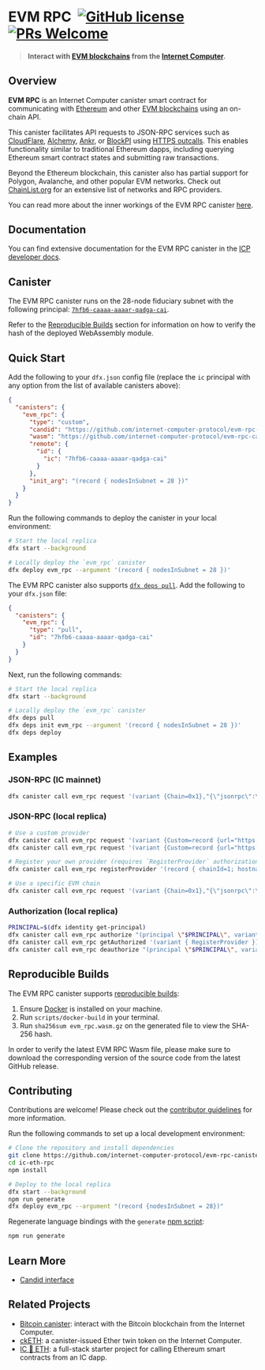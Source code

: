 # EVM RPC &nbsp;[![GitHub license](https://img.shields.io/badge/license-Apache%202.0-blue.svg)](https://opensource.org/licenses/Apache-2.0) [![PRs Welcome](https://img.shields.io/badge/PRs-welcome-brightgreen.svg)](https://github.com/internet-computer-protocol/evm-rpc-canister/issues)

> #### Interact with [EVM blockchains](https://chainlist.org/?testnets=true) from the [Internet Computer](https://internetcomputer.org/).

## Overview

**EVM RPC** is an Internet Computer canister smart contract for communicating with [Ethereum](https://ethereum.org/en/) and other [EVM blockchains](https://chainlist.org/?testnets=true) using an on-chain API. 

This canister facilitates API requests to JSON-RPC services such as [CloudFlare](https://www.cloudflare.com/en-gb/web3/), [Alchemy](https://www.alchemy.com/), [Ankr](https://www.ankr.com/), or [BlockPI](https://blockpi.io/) using [HTTPS outcalls](https://internetcomputer.org/https-outcalls). This enables functionality similar to traditional Ethereum dapps, including querying Ethereum smart contract states and submitting raw transactions.

Beyond the Ethereum blockchain, this canister also has partial support for Polygon, Avalanche, and other popular EVM networks. Check out [ChainList.org](https://chainlist.org/?testnets=true) for an extensive list of networks and RPC providers.

You can read more about the inner workings of the EVM RPC canister [here](https://medium.com/dfinity/icp-ethereum-how-icps-evm-rpc-canister-connects-the-networks-b57909efecf6).

## Documentation

You can find extensive documentation for the EVM RPC canister in the [ICP developer docs](https://internetcomputer.org/docs/current/developer-docs/multi-chain/ethereum/evm-rpc/overview).

## Canister

The EVM RPC canister runs on the 28-node fiduciary subnet with the following principal: [`7hfb6-caaaa-aaaar-qadga-cai`](https://dashboard.internetcomputer.org/canister/7hfb6-caaaa-aaaar-qadga-cai). 

Refer to the [Reproducible Builds](#reproducible-builds) section for information on how to verify the hash of the deployed WebAssembly module.

## Quick Start

Add the following to your `dfx.json` config file (replace the `ic` principal with any option from the list of available canisters above):

```json
{
  "canisters": {
    "evm_rpc": {
      "type": "custom",
      "candid": "https://github.com/internet-computer-protocol/evm-rpc-canister/releases/latest/download/evm_rpc.did",
      "wasm": "https://github.com/internet-computer-protocol/evm-rpc-canister/releases/latest/download/evm_rpc.wasm.gz",
      "remote": {
        "id": {
          "ic": "7hfb6-caaaa-aaaar-qadga-cai"
        }
      },
      "init_arg": "(record { nodesInSubnet = 28 })"
    }
  }
}
```

Run the following commands to deploy the canister in your local environment:

```sh
# Start the local replica
dfx start --background

# Locally deploy the `evm_rpc` canister
dfx deploy evm_rpc --argument '(record { nodesInSubnet = 28 })'
```

The EVM RPC canister also supports [`dfx deps pull`](https://internetcomputer.org/docs/current/references/cli-reference/dfx-deps). Add the following to your `dfx.json` file:

```json
{
  "canisters": {
    "evm_rpc": {
      "type": "pull",
      "id": "7hfb6-caaaa-aaaar-qadga-cai"
    }
  }
}
```

Next, run the following commands:

```sh
# Start the local replica
dfx start --background

# Locally deploy the `evm_rpc` canister
dfx deps pull
dfx deps init evm_rpc --argument '(record { nodesInSubnet = 28 })'
dfx deps deploy
```

## Examples

### JSON-RPC (IC mainnet)

```bash
dfx canister call evm_rpc request '(variant {Chain=0x1},"{\"jsonrpc\":\"2.0\",\"method\":\"eth_gasPrice\",\"params\":[],\"id\":1}",1000)' --wallet $(dfx identity get-wallet --ic) --with-cycles 1000000000 --ic
```

### JSON-RPC (local replica)

```bash
# Use a custom provider
dfx canister call evm_rpc request '(variant {Custom=record {url="https://cloudflare-eth.com"}},"{\"jsonrpc\":\"2.0\",\"method\":\"eth_gasPrice\",\"params\":[],\"id\":1}",1000)' --wallet $(dfx identity get-wallet) --with-cycles 1000000000
dfx canister call evm_rpc request '(variant {Custom=record {url="https://ethereum.publicnode.com"}},"{\"jsonrpc\":\"2.0\",\"method\":\"eth_gasPrice\",\"params\":[],\"id\":1}",1000)' --wallet $(dfx identity get-wallet) --with-cycles 1000000000

# Register your own provider (requires `RegisterProvider` authorization)
dfx canister call evm_rpc registerProvider '(record { chainId=1; hostname="cloudflare-eth.com"; credentialPath="/v1/mainnet"; cyclesPerCall=0; cyclesPerMessageByte=0; })'

# Use a specific EVM chain
dfx canister call evm_rpc request '(variant {Chain=0x1},"{\"jsonrpc\":\"2.0\",\"method\":\"eth_gasPrice\",\"params\":[],\"id\":1}",1000)' --wallet $(dfx identity get-wallet) --with-cycles 1000000000
```

### Authorization (local replica)

```bash
PRINCIPAL=$(dfx identity get-principal)
dfx canister call evm_rpc authorize "(principal \"$PRINCIPAL\", variant { RegisterProvider })"
dfx canister call evm_rpc getAuthorized '(variant { RegisterProvider })'
dfx canister call evm_rpc deauthorize "(principal \"$PRINCIPAL\", variant { RegisterProvider })"
```

## Reproducible Builds

The EVM RPC canister supports [reproducible builds](https://internetcomputer.org/docs/current/developer-docs/smart-contracts/test/reproducible-builds):

1. Ensure [Docker](https://www.docker.com/get-started/) is installed on your machine.
2. Run `scripts/docker-build` in your terminal. 
4. Run `sha256sum evm_rpc.wasm.gz` on the generated file to view the SHA-256 hash.

In order to verify the latest EVM RPC Wasm file, please make sure to download the corresponding version of the source code from the latest GitHub release.

## Contributing

Contributions are welcome! Please check out the [contributor guidelines](https://github.com/internet-computer-protocol/evm-rpc-canister/blob/main/.github/CONTRIBUTING.md) for more information.

Run the following commands to set up a local development environment:

```bash
# Clone the repository and install dependencies
git clone https://github.com/internet-computer-protocol/evm-rpc-canister
cd ic-eth-rpc
npm install

# Deploy to the local replica
dfx start --background
npm run generate
dfx deploy evm_rpc --argument "(record {nodesInSubnet = 28})"
```

Regenerate language bindings with the `generate` [npm script](https://docs.npmjs.com/cli/v10/using-npm/scripts):

```bash
npm run generate
```

## Learn More

* [Candid interface](https://github.com/internet-computer-protocol/evm-rpc-canister/blob/main/candid/evm_rpc.did)

## Related Projects

* [Bitcoin canister](https://github.com/dfinity/bitcoin-canister): interact with the Bitcoin blockchain from the Internet Computer.
* [ckETH](https://forum.dfinity.org/t/cketh-a-canister-issued-ether-twin-token-on-the-ic/22819): a canister-issued Ether twin token on the Internet Computer.
* [IC 🔗 ETH](https://github.com/dfinity/ic-eth-starter): a full-stack starter project for calling Ethereum smart contracts from an IC dapp.
